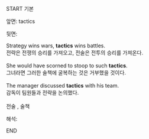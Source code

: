START
기본

앞면:
tactics


뒷면:
<div><div>Strategy wins wars, <b>tactics</b> wins battles. </div><div>전략은 전쟁의 승리를 가져오고, 전술은 전투의 승리를 가져온다.</div></div><div><br></div><div><div>She would have scorned to stoop to such <strong>tactics</strong>. </div><div><div>그녀라면 그러한 술책에 굴복하는 것은 거부했을 것이다.</div></div></div><div><br></div><div><div>The manager discussed <strong>tactics</strong> with his team. </div><div><div>감독이 팀원들과 전략을 논의했다.</div></div></div><div><br></div><div>전술 , 술책</div>


해석:

END